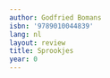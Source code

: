 ```yaml
---
author: Godfried Bomans
isbn: '9789010044839'
lang: nl
layout: review
title: Sprookjes
year: 0
---
```


